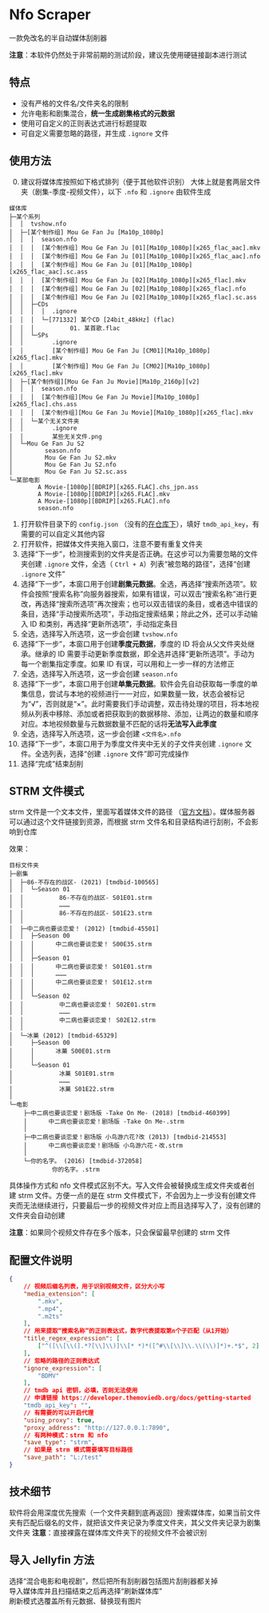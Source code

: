 # Nfo Scraper

一款免改名的半自动媒体刮削器

**注意**：本软件仍然处于非常前期的测试阶段，建议先使用硬链接副本进行测试

## 特点
- 没有严格的文件名/文件夹名的限制
- 允许电影和剧集混合，**统一生成剧集格式的元数据**
- 使用可自定义的正则表达式进行标题提取
- 可自定义需要忽略的路径，并生成 ```.ignore``` 文件

## 使用方法

0. 建议将媒体库按照如下格式排列（便于其他软件识别）
大体上就是套两层文件夹（剧集-季度-视频文件），以下 ```.nfo``` 和 ```.ignore``` 由软件生成

```
媒体库
├─某个系列
│  │  tvshow.nfo
│  ├─[某个制作组] Mou Ge Fan Ju [Ma10p_1080p]
│  │  │  season.nfo
│  │  │  [某个制作组] Mou Ge Fan Ju [01][Ma10p_1080p][x265_flac_aac].mkv
│  │  │  [某个制作组] Mou Ge Fan Ju [01][Ma10p_1080p][x265_flac_aac].nfo
│  │  │  [某个制作组] Mou Ge Fan Ju [01][Ma10p_1080p][x265_flac_aac].sc.ass
│  │  │  [某个制作组] Mou Ge Fan Ju [02][Ma10p_1080p][x265_flac].mkv
│  │  │  [某个制作组] Mou Ge Fan Ju [02][Ma10p_1080p][x265_flac].nfo
│  │  │  [某个制作组] Mou Ge Fan Ju [02][Ma10p_1080p][x265_flac].sc.ass
│  │  ├─CDs
│  │  │  │  .ignore
│  │  │  └─[771332] 某个CD [24bit_48kHz] (flac)
│  │  │          01. 某首歌.flac
│  │  └─SPs
│  │        .ignore
│  │        [某个制作组] Mou Ge Fan Ju [CM01][Ma10p_1080p][x265_flac].mkv
│  │        [某个制作组] Mou Ge Fan Ju [CM02][Ma10p_1080p][x265_flac].mkv
│  ├─[某个制作组][Mou Ge Fan Ju Movie][Ma10p_2160p][v2]
│  │  │  season.nfo
│  │  │  [某个制作组][Mou Ge Fan Ju Movie][Ma10p_1080p][x265_flac].chs.ass
│  │  │  [某个制作组][Mou Ge Fan Ju Movie][Ma10p_1080p][x265_flac].mkv
│  │  └─某个无关文件夹
│  │        .ignore
│  │        某些无关文件.png
│  └─Mou Ge Fan Ju S2
│         season.nfo
│         Mou Ge Fan Ju S2.mkv
│         Mou Ge Fan Ju S2.nfo
│         Mou Ge Fan Ju S2.sc.ass
└─某部电影
        A Movie-[1080p][BDRIP][x265.FLAC].chs_jpn.ass
        A Movie-[1080p][BDRIP][x265.FLAC].mkv
        A Movie-[1080p][BDRIP][x265.FLAC].nfo
        season.nfo
```
1. 打开软件目录下的 ```config.json``` （没有的[在仓库下](https://github.com/spr-equinox/nfo_scraper/raw/master/nfo_scraper/config.json)），填好 ```tmdb_api_key```，有需要的可以自定义其他内容
1. 打开软件，把媒体文件夹拖入窗口，注意不要有重复文件夹
1. 选择“下一步”，检测搜索到的文件夹是否正确。在这步可以为需要忽略的文件夹创建 ```.ignore``` 文件，全选（ ```Ctrl + A```）列表“被忽略的路径”，选择“创建 ```.ignore``` 文件”
1. 选择“下一步”，本窗口用于创建**剧集元数据**。全选，再选择“搜索所选项”。软件会按照“搜索名称”向服务器搜索，如果有错误，可以双击“搜索名称”进行更改，再选择“搜索所选项”再次搜索；也可以双击错误的条目，或者选中错误的条目，选择“手动搜索所选项”，手动指定搜索结果；除此之外，还可以手动输入 ID 和类别，再选择“更新所选项”，手动指定条目
1. 全选，选择写入所选项，这一步会创建 ```tvshow.nfo``` 
1. 选择“下一步”，本窗口用于创建**季度元数据**，季度的 ID 将会从父文件夹处继承。继承的 ID 需要手动更新季度数据，即全选并选择“更新所选项”。手动为每一个剧集指定季度。如果 ID 有误，可以用和上一步一样的方法修正
1. 全选，选择写入所选项，这一步会创建 ```season.nfo``` 
1. 选择“下一步”，本窗口用于创建**单集元数据**。软件会先自动获取每一季度的单集信息，尝试与本地的视频进行一一对应，如果数量一致，状态会被标记为“√”，否则就是“×”。此时需要我们手动调整，双击待处理的项目，将本地视频从列表中移除、添加或者把获取到的数据移除、添加，让两边的数量和顺序对应。本地视频数量与元数据数量不匹配的话将**无法写入此季度**
1. 全选，选择写入所选项，这一步会创建 ```<文件名>.nfo``` 
1. 选择“下一步”，本窗口用于为季度文件夹中无关的子文件夹创建 ```.ignore``` 文件。全选列表，选择“创建 ```.ignore``` 文件”即可完成操作
1. 选择“完成”结束刮削

## STRM 文件模式

strm 文件是一个文本文件，里面写着媒体文件的路径 （[官方文档](https://emby.media/support/articles/Strm-Files.html)）。媒体服务器可以通过这个文件链接到资源，而根据 strm 文件名和目录结构进行刮削，不会影响到仓库

效果：
```
目标文件夹
├─剧集
│  ├─86-不存在的战区- (2021) [tmdbid-100565]
│  │  └─Season 01
│  │          86-不存在的战区- S01E01.strm
│  │          ………
│  │          86-不存在的战区- S01E23.strm
│  │          
│  ├─中二病也要谈恋爱！ (2012) [tmdbid-45501]
│  │  ├─Season 00
│  │  │      中二病也要谈恋爱！ S00E35.strm
│  │  │      
│  │  ├─Season 01
│  │  │      中二病也要谈恋爱！ S01E01.strm
│  │  │      ………
│  │  │      中二病也要谈恋爱！ S01E12.strm
│  │  │      
│  │  └─Season 02
│  │          中二病也要谈恋爱！ S02E01.strm
│  │          ………
│  │          中二病也要谈恋爱！ S02E12.strm
│  │          
│  └─冰菓 (2012) [tmdbid-65329]
│     ├─Season 00
│     │      冰菓 S00E01.strm
│     │      
│     └─Season 01
│             冰菓 S01E01.strm
│             ………
│             冰菓 S01E22.strm
│              
└─电影
    ├─中二病也要谈恋爱！剧场版 -Take On Me- (2018) [tmdbid-460399]
    │      中二病也要谈恋爱！剧场版 -Take On Me-.strm
    │      
    ├─中二病也要谈恋爱！剧场版 小鸟游六花?改 (2013) [tmdbid-214553]
    │      中二病也要谈恋爱！剧场版 小鸟游六花・改.strm
    │      
    └─你的名字。 (2016) [tmdbid-372058]
            你的名字。.strm
```

具体操作方式和 nfo 文件模式区别不大。写入文件会被替换成生成文件夹或者创建 strm 文件。方便一点的是在 strm 文件模式下，不会因为上一步没有创建文件夹而无法继续进行，只要最后一步的视频文件对应上而且选择写入了，没有创建的文件夹会自动创建

**注意**：如果同个视频文件存在多个版本，只会保留最早创建的 strm 文件

## 配置文件说明

```json
{
	// 视频后缀名列表，用于识别视频文件，区分大小写
	"media_extension": [
		".mkv",
		".mp4",
		".m2ts"
	],
	// 用来提取“搜索名称”的正则表达式，数字代表提取第n个子匹配（从1开始）
	"title_regex_expression": [
		["^([\\[\\(].*?[\\]\\)]\\[* *)*([^#\\[\\]\\.\\(\\)]*)+.*$", 2]
	],
	// 忽略的路径的正则表达式
	"ignore_expression": [
		"BDMV"
	],
	// tmdb api 密钥，必填，否则无法使用
	// 申请链接 https://developer.themoviedb.org/docs/getting-started
	"tmdb_api_key": "",
	// 有需要的可以开启代理
	"using_proxy": true,
	"proxy_address": "http://127.0.0.1:7890",
	// 有两种模式：strm 和 nfo
	"save_type": "strm",
	// 如果是 strm 模式需要填写目标路径
	"save_path": "L:/test"
}
```
## 技术细节
软件将会用深度优先搜索（一个文件夹翻到底再返回）搜索媒体库，如果当前文件夹有匹配后缀名的文件，就把该文件夹记录为季度文件夹，其父文件夹记录为剧集文件夹
**注意**：直接裸露在媒体库文件夹下的视频文件不会被识别

## 导入 Jellyfin 方法
选择“混合电影和电视剧”，然后把所有刮削器包括图片刮削器都关掉  
导入媒体库并且扫描结束之后再选择“刷新媒体库”  
刷新模式选覆盖所有元数据、替换现有图片  